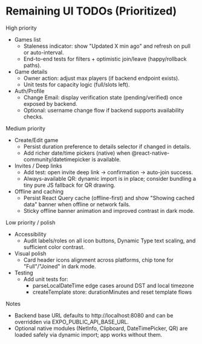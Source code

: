 # Remaining UI TODOs (Prioritized)

High priority
- Games list
  - Staleness indicator: show "Updated X min ago" and refresh on pull or auto-interval.
  - End-to-end tests for filters + optimistic join/leave (happy/rollback paths).
- Game details
  - Owner action: adjust max players (if backend endpoint exists).
  - Unit tests for capacity logic (full/slots left).
- Auth/Profile
  - Change Email: display verification state (pending/verified) once exposed by backend.
  - Optional: username change flow if backend supports availability checks.

Medium priority
- Create/Edit game
  - Persist duration preference to details selector if changed in details.
  - Add richer date/time pickers (native) when @react-native-community/datetimepicker is available.
- Invites / Deep links
  - Add test: open invite deep link → confirmation → auto-join success.
  - Always-available QR: dynamic import is in place; consider bundling a tiny pure JS fallback for QR drawing.
- Offline and caching
  - Persist React Query cache (offline-first) and show "Showing cached data" banner when offline or network fails.
  - Sticky offline banner animation and improved contrast in dark mode.

Low priority / polish
- Accessibility
  - Audit labels/roles on all icon buttons, Dynamic Type text scaling, and sufficient color contrast.
- Visual polish
  - Card header icons alignment across platforms, chip tone for "Full"/"Joined" in dark mode.
- Testing
  - Add unit tests for:
    - parseLocalDateTime edge cases around DST and local timezone
    - createTemplate store: durationMinutes and reset template flows

Notes
- Backend base URL defaults to http://localhost:8080 and can be overridden via EXPO_PUBLIC_API_BASE_URL.
- Optional native modules (NetInfo, Clipboard, DateTimePicker, QR) are loaded safely via dynamic import; app works without them.
